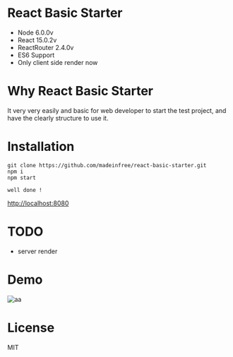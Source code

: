 # React Basic Starter
* Node 6.0.0v
* React 15.0.2v
* ReactRouter 2.4.0v
* ES6 Support
* Only client side render now

# Why React Basic Starter
It very very easily and basic for web developer to start the test project, and have the clearly structure to use it.

# Installation
```
git clone https://github.com/madeinfree/react-basic-starter.git
npm i
npm start

well done !
```
[http://localhost:8080](http://localhost:8080)

# TODO
* server render

# Demo
![aa](http://i.imgur.com/Gu7lMLU.png)

# License
MIT

